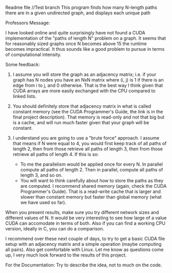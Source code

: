 Readme file
//Test branch
This program finds how many N-length paths there are in a given undirected graph, and displays each unique path

Professors Message:

I have looked online and quite surprisingly have not found a CUDA implementation of the "paths of length N" problem on a graph.  It seems that for reasonably sized graphs once N becomes above 15 the runtime becomes impractical.  It thus sounds like a good problem to pursue in terms of computational intensity.

Some feedback:
1. I assume you will store the graph as an adjacency matrix; i.e. if your graph has N nodes you have an NxN matrix where (i, j) is 1 if there is an edge from i to j, and 0 otherwise.  That is the best way I think given that CUDA arrays are more easily exchanged with the CPU compared to linked lists.

2. You should definitely store that adjacency matrix in what is called constant memory (see the CUDA Programmer's Guide, the link is in the final project description).  That memory is read-only and not that big but is a cache, and will run much faster given that your graph will be constant.

3. I understand you are going to use a "brute force" approach.  I assume that means if N were equal to 4, you would first keep track of all paths of length 2, then from those retrieve all paths of length 3, then from those retrieve all paths of length 4.  If this is so:
   - To me the parallelism would be applied once for every N.  In parallel compute all paths of length 2.  Then in parallel, compute all paths of length 3, and so on.
   - You will want to think carefully about how to store the paths as they are computed.  I recommend shared memory (again, check the CUDA Programmer's Guide).  That is a read-write cache that is larger and slower than constant memory but faster than global memory (what we have used so far).

When you present results, make sure you try different network sizes and different values of N.  It would be very interesting to see how large of a value CUDA can accomodate in terms of both.  Also if you can find a working CPU version, ideally in C, you can do a comparison.

I recommend over these next couple of days, to try to get a basic CUDA file setup with an adjacency matrix and a simple operation (maybe computing all pairs).  Also get comfortable with Linux.  Let me know as questions come up, I very much look forward to the results of this project.

For the Documentation:
Try to describe the idea, not to much on the code.
